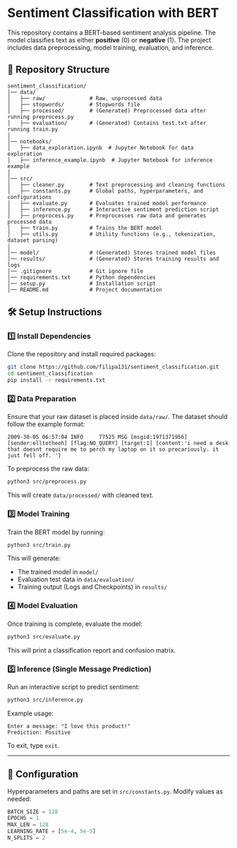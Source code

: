 # Sentiment Classification with BERT

This repository contains a BERT-based sentiment analysis pipeline. The model classifies text as either **positive** (0) or **negative** (1). The project includes data preprocessing, model training, evaluation, and inference.

## 📁 Repository Structure
```
sentiment_classification/
│── data/
│   ├── raw/              # Raw, unprocessed data
│   ├── stopwords/        # Stopwords file
│   ├── processed/        # (Generated) Preprocessed data after running preprocess.py
│   ├── evaluation/       # (Generated) Contains test.txt after running train.py
│
│── notebooks/
│   ├── data_exploration.ipynb  # Jupyter Notebook for data exploration
│   ├── inference_example.ipynb  # Jupyter Notebook for inference example
│
│── src/
│   ├── cleaner.py        # Text preprocessing and cleaning functions
│   ├── constants.py      # Global paths, hyperparameters, and configurations
│   ├── evaluate.py       # Evaluates trained model performance
│   ├── inference.py      # Interactive sentiment prediction script
│   ├── preprocess.py     # Preprocesses raw data and generates processed data
│   ├── train.py          # Trains the BERT model
│   ├── utils.py          # Utility functions (e.g., tokenization, dataset parsing)
│
│── model/                # (Generated) Stores trained model files
│── results/              # (Generated) Stores training results and logs
│── .gitignore            # Git ignore file
│── requirements.txt      # Python dependencies
│── setup.py              # Installation script
│── README.md             # Project documentation
```

## 🛠 Setup Instructions

### 1️⃣ Install Dependencies

Clone the repository and install required packages:

```bash
git clone https://github.com/filipa131/sentiment_classification.git
cd sentiment_classification
pip install -r requirements.txt
```

### 2️⃣ Data Preparation

Ensure that your raw dataset is placed inside `data/raw/`. The dataset should follow the example format:

```
2009-30-05 06:57:04 INFO     77525 MSG [msgid:1971371956] [sender:elltotheoh] [flag:NO_QUERY] [target:1] [content:'i need a desk that doesnt require me to perch my laptop on it so precariously. it just fell off. ']
```

To preprocess the raw data:

```bash
python3 src/preprocess.py
```

This will create `data/processed/` with cleaned text.

### 3️⃣ Model Training

Train the BERT model by running:

```bash
python3 src/train.py
```

This will generate:
- The trained model in `model/`
- Evaluation test data in `data/evaluation/`
- Training output (Logs and Checkpoints) in `results/`

### 4️⃣ Model Evaluation

Once training is complete, evaluate the model:

```bash
python3 src/evaluate.py
```

This will print a classification report and confusion matrix.

### 5️⃣ Inference (Single Message Prediction)

Run an interactive script to predict sentiment:

```bash
python3 src/inference.py
```

Example usage:
```
Enter a message: "I love this product!"
Prediction: Positive
```

To exit, type `exit`.

---

## 🔧 Configuration

Hyperparameters and paths are set in `src/constants.py`. Modify values as needed:

```python
BATCH_SIZE = 128
EPOCHS = 1
MAX_LEN = 128
LEARNING_RATE = [5e-4, 5e-5]
N_SPLITS = 2
```
